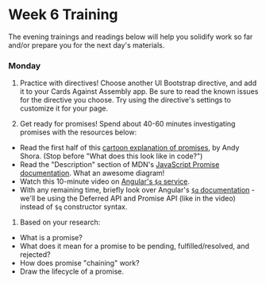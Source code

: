 # Week 6 Training

The evening trainings and readings below will help you solidify work so far and/or prepare you for the next day's materials.

### Monday 

1. Practice with directives!  Choose another UI Bootstrap directive, and add it to your Cards Against Assembly app. Be sure to read the known issues for the directive you choose. Try using the directive's settings to customize it for your page. 

1. Get ready for promises! Spend about 40-60 minutes investigating promises with the resources below:
  * Read the first half of  this [cartoon explanation of promises](http://andyshora.com/promises-angularjs-explained-as-cartoon.html), by Andy Shora. (Stop before "What does this look like in code?")
  * Read the "Description" section of MDN's [JavaScript Promise documentation](https://developer.mozilla.org/en-US/docs/Web/JavaScript/Reference/Global_Objects/Promise#Description). What an awesome diagram! 
  * Watch this 10-minute video on [Angular's `$q` service](https://www.youtube.com/watch?v=W2PBVEgMijo). 
  * With any remaining time, briefly look over Angular's [`$q` documentation](https://docs.angularjs.org/api/ng/service/$q) - we'll be using the Deferred API and Promise API (like in the video) instead of `$q` constructor syntax. 

1. Based on your research:
  * What is a promise?
  * What does it mean for a promise to be pending, fulfilled/resolved, and rejected?
  * How does promise "chaining" work?
  * Draw the lifecycle of a promise.  
  
 

<!-- 
### Tuesday

1.

### Wednesday

1. 

### Thursday

1. 

### Weekend

1. 

* add a 3-5 sentence summary of how the training went for you to the top of the README on your master branch,
* add a link to the class repo at the top of the README on your master branch,
* push your changes to GitHub, and
* and add a link to your repo on the "My Work" section of your personal website.
-->

